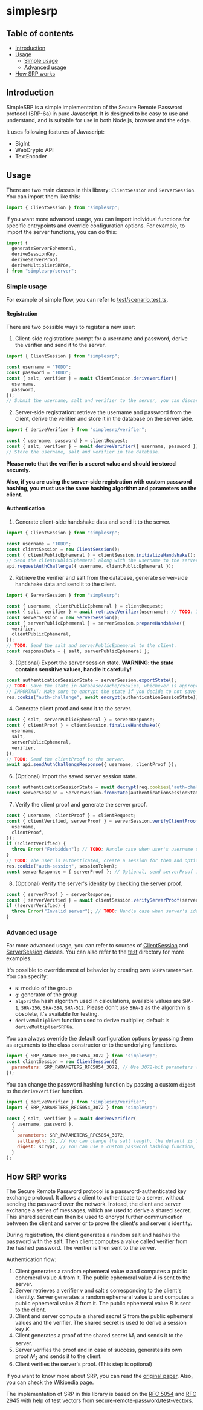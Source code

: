 # simplesrp

## Table of contents

- [Introduction](#introduction)
- [Usage](#usage)
  - [Simple usage](#simple-usage)
  - [Advanced usage](#advanced-usage)
- [How SRP works](#how-srp-works)

## Introduction

SimpleSRP is a simple implementation of the Secure Remote Password protocol (SRP-6a) in pure Javascript. It is designed to be easy to use and understand, and is suitable for use in both Node.js, browser and the edge.

It uses following features of Javascript:

- BigInt
- WebCrypto API
- TextEncoder

## Usage

There are two main classes in this library: `ClientSession` and `ServerSession`. You can import them like this:

```javascript
import { ClientSession } from "simplesrp";
```

If you want more advanced usage, you can import individual functions for specific entrypoints and override configuration options. For example, to import the server functions, you can do this:

```javascript
import {
  generateServerEphemeral,
  deriveSessionKey,
  deriveServerProof,
  deriveMultiplierSRP6a,
} from "simplesrp/server";
```

### Simple usage

For example of simple flow, you can refer to [test/scenario.test.ts](test/scenario.spec.ts).

#### Registration

There are two possible ways to register a new user:

1. Client-side registration: prompt for a username and password, derive the verifier and send it to the server.

```javascript
import { ClientSession } from "simplesrp";

const username = "TODO";
const password = "TODO";
const { salt, verifier } = await ClientSession.deriveVerifier({
  username,
  password,
});
// Submit the username, salt and verifier to the server, you can discard the password at this point.
```

2. Server-side registration: retrieve the username and password from the client, derive the verifier and store it in the database on the server side.

```javascript
import { deriveVerifier } from "simplesrp/verifier";

const { username, password } = clientRequest;
const { salt, verifier } = await deriveVerifier({ username, password });
// Store the username, salt and verifier in the database.
```

**Please note that the verifier is a secret value and should be stored securely.**

**Also, if you are using the server-side registration with custom password hashing, you must use the same hashing algorithm and parameters on the client.**

#### Authentication

1. Generate client-side handshake data and send it to the server.

```javascript
import { ClientSession } from "simplesrp";

const username = "TODO";
const clientSession = new ClientSession();
const { clientPublicEphemeral } = clientSession.initializeHandshake();
// Send the clientPublicEphemeral along with the username to the server.
api.requestAuthChallenge({ username, clientPublicEphemeral });
```

2. Retrieve the verifier and salt from the database, generate server-side handshake data and send it to the client.

```javascript
import { ServerSession } from "simplesrp";

const { username, clientPublicEphemeral } = clientRequest;
const { salt, verifier } = await retrieveVerifier(username); // TODO: Implement `retrieveVerifier` function
const serverSession = new ServerSession();
const { serverPublicEphemeral } = serverSession.prepareHandshake({
  verifier,
  clientPublicEphemeral,
});
// TODO: Send the salt and serverPublicEphemeral to the client.
const responseData = { salt, serverPublicEphemeral };
```

3. (Optional) Export the server session state. **WARNING: the state contains sensitive values, handle it carefully!**

```javascript
const authenticationSessionState = serverSession.exportState();
// TODO: Save the state in database/cache/cookies, whichever is appropriate.
// IMPORTANT: Make sure to encrypt the state if you decide to not save it on the server.
res.cookie("auth-challenge", await encrypt(authenticationSessionState));
```

4. Generate client proof and send it to the server.

```javascript
const { salt, serverPublicEphemeral } = serverResponse;
const { clientProof } = clientSession.finalizeHandshake({
  username,
  salt,
  serverPublicEphemeral,
  verifier,
});
// TODO: Send the clientProof to the server.
await api.sendAuthChallengeResponse({ username, clientProof });
```

6. (Optional) Import the saved server session state.

```javascript
const authenticationSessionState = await decrypt(req.cookies["auth-challenge"]);
const serverSession = ServerSession.fromState(authenticationSessionState);
```

7. Verify the client proof and generate the server proof.

```javascript
const { username, clientProof } = clientRequest;
const { clientVerified, serverProof } = serverSession.verifyClientProof({
  username,
  clientProof,
});
if (!clientVerified) {
  throw Error("Forbidden"); // TODO: Handle case when user's username or password is invalid
}
// TODO: The user is authenticated, create a session for them and optionally send the serverProof to the client.
res.cookie("auth-session", sessionToken);
const serverResponse = { serverProof }; // Optional, send serverProof if you want client to verify the server's identity.
```

8. (Optional) Verify the server's identity by checking the server proof.

```javascript
const { serverProof } = serverResponse;
const { serverVerified } = await clientSession.verifyServerProof(serverProof);
if (!serverVerified) {
  throw Error("Invalid server"); // TODO: Handle case when server's identity is invalid
}
```

### Advanced usage

For more advanced usage, you can refer to sources of [ClientSession](src/client.ts) and [ServerSession](src/server.ts) classes. You can also refer to the [test](test) directory for more examples.

It's possible to override most of behavior by creating own `SRPParameterSet`. You can specify:

- `N`: modulo of the group
- `g`: generator of the group
- `algorithm` hash algorithm used in calculations, available values are `SHA-1`, `SHA-256`, `SHA-384`, `SHA-512`. Please don't use `SHA-1` as the algorithm is obsolete, it's available for testing.
- `deriveMultiplier`: function used to derive multiplier, default is `deriveMultiplierSRP6a`.

You can always override the default configuration options by passing them as arguments to the class constructor or to the underlying functions.

```javascript
import { SRP_PARAMETERS_RFC5054_3072 } from "simplesrp";
const clientSession = new ClientSession({
  parameters: SRP_PARAMETERS_RFC5054_3072, // Use 3072-bit parameters with SHA-384 instead of the default 2048-bit parameters with SHA-256.
});
```

You can change the password hashing function by passing a custom `digest` to the `deriveVerifier` function.

```javascript
import { deriveVerifier } from "simplesrp/verifier";
import { SRP_PARAMETERS_RFC5054_3072 } from "simplesrp";

const { salt, verifier } = await deriveVerifier(
  { username, password },
  {
    parameters: SRP_PARAMETERS_RFC5054_3072,
    saltLength: 32, // You can change the salt length, the default is 16 bytes.
    digest: scrypt, // You can use a custom password hashing function, the default is pbkdf2-sha256 with 600000 iterations.
  }
);
```

## How SRP works

The Secure Remote Password protocol is a password-authenticated key exchange protocol. It allows a client to authenticate to a server, without sending the password over the network. Instead, the client and server exchange a series of messages, which are used to derive a shared secret. This shared secret can then be used to encrypt further communication between the client and server or to prove the client's and server's identity.

During registration, the client generates a random salt and hashes the password with the salt. Then client computes a value called verifier from the hashed password. The verifier is then sent to the server.

Authentication flow:

1. Client generates a random ephemeral value $a$ and computes a public ephemeral value $A$ from it. The public ephemeral value $A$ is sent to the server.
2. Server retrieves a verifier $v$ and salt $s$ corresponding to the client's identity. Server generates a random ephemeral value $b$ and computes a public ephemeral value $B$ from it. The public ephemeral value $B$ is sent to the client.
3. Client and server compute a shared secret $S$ from the public ephemeral values and the verifier. The shared secret is used to derive a session key $K$.
4. Client generates a proof of the shared secret $M_1$ and sends it to the server.
5. Server verifies the proof and in case of success, generates its own proof $M_2$ and sends it to the client.
6. Client verifies the server's proof. (This step is optional)

If you want to know more about SRP, you can read the [original paper](http://srp.stanford.edu/). Also, you can check the [Wikipedia page](https://en.wikipedia.org/wiki/Secure_Remote_Password_protocol).

The implementation of SRP in this library is based on the [RFC 5054](https://datatracker.ietf.org/doc/html/rfc5054) and [RFC 2945](https://datatracker.ietf.org/doc/html/rfc2945) with help of test vectors from [secure-remote-password/test-vectors](https://github.com/secure-remote-password/test-vectors).
